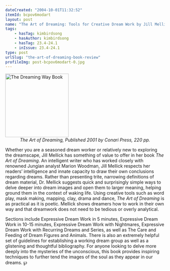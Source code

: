 ```yaml
---
dateCreated: "2004-10-01T11:32:52"
itemId: bcpov6modart
layout: post
name: "The Art of Dreaming: Tools for Creative Dream Work by Jill Mellick"
tags:
    - hasTag: kimbirdsong
    - hasAuthor: kimbirdsong
    - hasTag: 23.4-24.1
    - inIssue: 23.4-24.1
type: post
urlSlug: "the-art-of-dreaming-book-review"
profileImg: post-bcpov6modart-0.jpg
---
```


<a href="https://www.goodreads.com/book/show/5027066-the-dreaming-way">
<img src="../images/post-bcpov6modart-0.jpg" width="200" height="auto" alt="The Dreaming Way Book"/>
</a>
<!--nopreview--><div style="text-align:center"><i>The Art of Dreaming, Published 2001 by Conari Press, 220 pp.</i></div><!--/nopreview-->

Whether you are a seasoned dream worker or relatively new to exploring the dreamscape, Jill Mellick has something of value to offer in her book _The Art of Dreaming_. An intelligent writer who has worked closely with renowned Jungian analyst Marion Woodman, Jill Mellick respects her readers’ intelligence and innate capacity to draw their own conclusions regarding dreams. Rather than presenting trite, narrowing definitions of dream material, Dr. Mellick suggests quick and surprisingly simple ways to delve deeper into dream images and open them to larger meaning, helping ground them in the context of waking life. Using creative tools such as word play, mask making, mapping, clay, drama and dance, _The Art of Dreaming_ is as practical as it is poetic. Mellick shows dreamers how to work in their own way and that dreamwork does not need to be tedious or overly analytical.

Sections include Expressive Dream Work in 5 minutes, Expressive Dream Work in 10-15 minutes, Expressive Dream Work with Nightmares, Expressive Dream Work with Recurring Dreams and Series, as well as The Care and Feeding of Dream Figures and Animals. There is also an extremely helpful set of guidelines for establishing a working dream group as well as a glistening and thoughtful bibliography. For anyone looking to delve more deeply into the mysteries of the unconscious, this book provides inspiring techniques to further tend the images of the soul as they appear in our dreams. ℘
